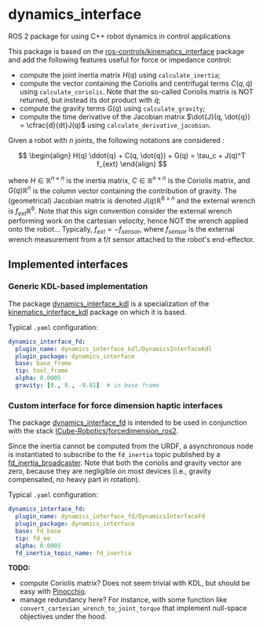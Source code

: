 # dynamics_interface
ROS 2 package for using C++ robot dynamics in control applications

This package is based on the [ros-controls/kinematics_interface](https://github.com/ros-controls/kinematics_interface) package and add the following features useful for force or impedance control:
- compute the joint inertia matrix $H(q)$ using `calculate_inertia`;
- compute the vector containing the Coriolis and centrifugal terms $C(q, \dot{q})$ using `calculate_coriolis`. Note that the so-called Coriolis matrix is NOT returned, but instead its dot product with $\dot{q}$;
- compute the gravity terms $G(q)$ using `calculate_gravity`;
- compute the time derivative of the Jacobian matrix $\dot{J}(q, \dot{q}) = \cfrac{d}{dt}J(q)$ using `calculate_derivative_jacobian`.

Given a robot with $n$ joints, the following notations are considered :

$$
\begin{align}
  H(q) \ddot{q} + C(q, \dot{q}) + G(q) = \tau_c + J(q)^T f_{ext}
\end{align}
$$

where $H \in \mathbb{R}^{n \times n}$ is the inertia matrix, $C \in \mathbb{R}^{n \times n}$ is the Coriolis matrix, and $G(q) \mathbb{R}^{n}$ is the column vector containing the contribution of gravity.
The (geometrical) Jacobian matrix is denoted $J(q) \mathbb{R}^{6 \times n}$ and the external wrench is $f_{ext} \mathbb{R}^{6}$.
Note that this sign convention consider the external wrench performing work on the cartesian velocity, hence NOT the wrench applied onto the robot... Typically, $f_{ext} = - f_{sensor}$, where $f_{sensor}$ is the external wrench measurement from a f/t sensor attached to the robot's end-effector.

## Implemented interfaces

### Generic KDL-based implementation

The package [dynamics_interface_kdl](dynamics_interface_kdl/src/dynamics_interface_kdl.cpp) is a specialization of the [kinematics_interface_kdl](https://github.com/ros-controls/kinematics_interface) package on which it is based.

Typical `.yaml` configuration:

```yaml
dynamics_interface_fd:
  plugin_name: dynamics_interface_kdl/DynamicsInterfaceKdl
  plugin_package: dynamics_interface
  base: base_frame
  tip: tool_frame
  alpha: 0.0005
  gravity: [0., 0., -9.81]  # in base frame
```

### Custom interface for force dimension haptic interfaces

The package [dynamics_interface_fd](dynamics_interface_fd/src/dynamics_interface_fd.cpp) is intended to be used in conjunction with the stack [ICube-Robotics/forcedimension_ros2](https://github.com/ICube-Robotics/forcedimension_ros2).

Since the inertia cannot be computed from the URDF, a asynchronous node is instantiated to subscribe to the `fd_inertia` topic published by a [fd_inertia_broadcaster](https://github.com/ICube-Robotics/forcedimension_ros2/tree/main/fd_controllers/fd_inertia_broadcaster).
Note that both the coriolis and gravity vector are zero, because they are negligible on most devices (i.e., gravity compensated, no heavy part in rotation).

Typical `.yaml` configuration:

```yaml
dynamics_interface_fd:
  plugin_name: dynamics_interface_fd/DynamicsInterfaceFd
  plugin_package: dynamics_interface
  base: fd_base
  tip: fd_ee
  alpha: 0.0005
  fd_inertia_topic_name: fd_inertia
```

__TODO:__
  - compute Coriolis matrix? Does not seem trivial with KDL, but should be easy with [Pinocchio](https://github.com/stack-of-tasks/pinocchio).
  - manage redundancy here? For instance, with some function like `convert_cartesian_wrench_to_joint_torque` that implement null-space objectives under the hood.
